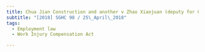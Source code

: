 ```yaml
---
title: Chua Jian Construction and another v Zhao Xiaojuan (deputy for Qian Guo Liang) 
subtitle: "[2018] SGHC 98 / 25\_April\_2018"
tags:
  - Employment law
  - Work Injury Compensation Act

---
```


